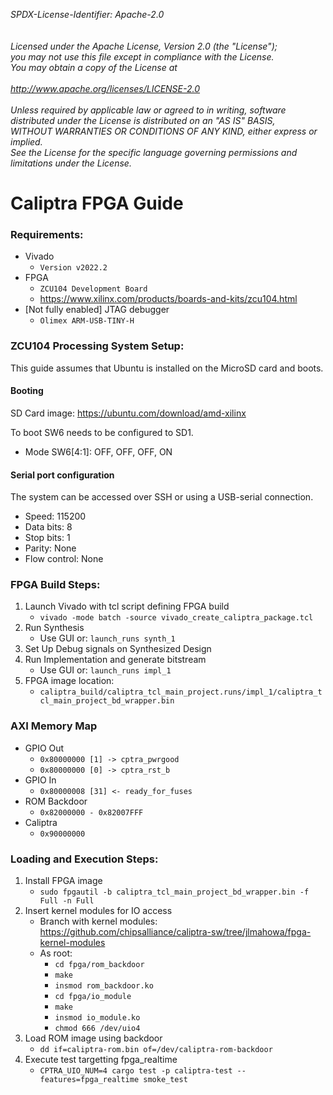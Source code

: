 _*SPDX-License-Identifier: Apache-2.0<BR>
<BR>
<BR>
Licensed under the Apache License, Version 2.0 (the "License");<BR>
you may not use this file except in compliance with the License.<BR>
You may obtain a copy of the License at<BR>
<BR>
http://www.apache.org/licenses/LICENSE-2.0 <BR>
<BR>
Unless required by applicable law or agreed to in writing, software<BR>
distributed under the License is distributed on an "AS IS" BASIS,<BR>
WITHOUT WARRANTIES OR CONDITIONS OF ANY KIND, either express or implied.<BR>
See the License for the specific language governing permissions and<BR>
limitations under the License.*_<BR>

# **Caliptra FPGA Guide** #

### Requirements: ###
 - Vivado
   - `Version v2022.2`
 - FPGA
   - `ZCU104 Development Board`
   - https://www.xilinx.com/products/boards-and-kits/zcu104.html
 - [Not fully enabled] JTAG debugger
   - `Olimex ARM-USB-TINY-H`

### ZCU104 Processing System Setup: ###
This guide assumes that Ubuntu is installed on the MicroSD card and boots.
#### Booting ####
SD Card image: https://ubuntu.com/download/amd-xilinx

To boot SW6 needs to be configured to SD1.
- Mode SW6[4:1]: OFF, OFF, OFF, ON

#### Serial port configuration ####
The system can be accessed over SSH or using a USB-serial connection.
 - Speed: 115200
 - Data bits: 8
 - Stop bits: 1
 - Parity: None
 - Flow control: None

### FPGA Build Steps: ###
1. Launch Vivado with tcl script defining FPGA build
    - `vivado -mode batch -source vivado_create_caliptra_package.tcl`
1. Run Synthesis
    - Use GUI or: `launch_runs synth_1`
1. Set Up Debug signals on Synthesized Design
1. Run Implementation and generate bitstream
    - Use GUI or: `launch_runs impl_1`
1. FPGA image location:
    - `caliptra_build/caliptra_tcl_main_project.runs/impl_1/caliptra_tcl_main_project_bd_wrapper.bin`

### AXI Memory Map ###
 - GPIO Out
   - `0x80000000 [1] -> cptra_pwrgood`
   - `0x80000000 [0] -> cptra_rst_b`
 - GPIO In
   - `0x80000008 [31] <- ready_for_fuses`
 - ROM Backdoor
   - `0x82000000 - 0x82007FFF`
 - Caliptra
   - `0x90000000`

### Loading and Execution Steps: ###
1. Install FPGA image
    - `sudo fpgautil -b caliptra_tcl_main_project_bd_wrapper.bin -f Full -n Full`
1. Insert kernel modules for IO access
    - Branch with kernel modules: https://github.com/chipsalliance/caliptra-sw/tree/jlmahowa/fpga-kernel-modules
    - As root:
      - `cd fpga/rom_backdoor`
      - `make`
      - `insmod rom_backdoor.ko`
      - `cd fpga/io_module`
      - `make`
      - `insmod io_module.ko`
      - `chmod 666 /dev/uio4`
1. Load ROM image using backdoor
    - `dd if=caliptra-rom.bin of=/dev/caliptra-rom-backdoor`
1. Execute test targetting fpga_realtime
    - `CPTRA_UIO_NUM=4 cargo test -p caliptra-test --features=fpga_realtime smoke_test`
